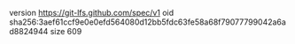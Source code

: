 version https://git-lfs.github.com/spec/v1
oid sha256:3aef61ccf9e0e0efd564080d12bb5fdc63fe58a68f79077799042a6ad8824944
size 609
